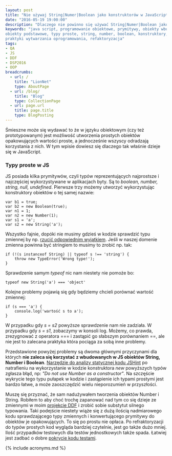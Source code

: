 ```yaml
---
layout: post
title: "Nie używaj String|Numer|Boolean jako konstruktorów w JavaScript!"
date: "2016-05-19 19:00:00"
description: "Dlaczego nie powinno się używać String|Numer|Boolean jako konstruktorów w JavaScript?"
keywords: "java script, programowanie obiektowe, prymitywy, obiekty wbudowane,
obiekty podstawowe, typy proste, string, number, boolean, konstruktory, dobre 
praktyki wytwarzania oprogramowania, refaktoryzacja"
tags:
- QA
- JS
- DDF
- DSP2016
- OOP
breadcrumbs:
  - url: /
    title: "LionNet"
    type: AboutPage
  - url: /blog/
    title: "Blog"
    type: CollectionPage
  - url: page.url
    title: page.title
    type: BlogPosting
---
```


Śmieszne może się wydawać to że w języku obiektowym (czy też prototypowanym) jest 
możliwość utworzenia prostych obiektów opakowujących wartości proste, a 
jednocześnie wszyscy odradzają korzystania z nich. W tym wpisie dowiesz się dlaczego
tak właśnie dzieje się w JavaScript.

### Typy proste w JS

JS posiada kilka prymitywów, czyli typów reprezentujących najprostsze i najczęściej
wykorzystywane w aplikacjach byty. Są to *boolean, number, string, null, undefined*.
Pierwsze trzy możemy utworzyć wykorzystując konstruktory obiektów o tej samej nazwie:

    var b1 = true;
    var b2 = new Boolean(true);
    var n1 = 1;
    var n2 = new Number(1);
    var s1 = 'a';
    var s2 = new String('a');

Wszystko fajnie, dopóki nie musimy gdzieś w kodzie sprawdzić typu zmiennej by np.
[rzucić odpowiednim wyjątkiem][1]. Jeśli w naszej domenie zmienna powinna być 
stringiem to musimy to zrobić np. tak:

    if (!(s instanceof String) || typeof s !== 'string') {
        throw new TypeError('Wrong type!');
    }

Sprawdzenie samym *typeof* nic nam niestety nie pomoże bo:

    typeof new String('a') === 'object'

Kolejne problemy pojawią się gdy będziemy chcieli porównać wartość zmiennej:

    if (s === 'a') {
        console.log('wartość s to a');
    }

W przypadku gdy *s = s2* powyższe sprawdzenie nam nie zadziała. W przypadku gdy 
*s = s1*, zobaczymy w konsoli log. Możemy, co prawda, zrezygnować z operatora ===
i zastąpić go słabszym porównaniem ==, ale nie jest to zalecana praktyka która 
pociąga za sobą inne problemy.

Przedstawione powyżej problemy są dwoma głównymi przyczynami dla których **nie zaleca
się korzystać z wbudowanych w JS obiektów String, Number i Boolean**. [Narzędzie
do analizy statycznej kodu JSHint][2] po natrafieniu na wykorzystanie w kodzie 
konstruktora *new* powyższych typów zgłasza błąd, np: *"Do not use Number as a 
constructor"*. Na szczęście wykrycie tego typu pułapek w kodzie i zastąpienie
ich typami prostymi jest bardzo łatwe, a może zaoszczędzić wielu nieporozumień
w przyszłości. 

Muszę się przyznać, że sam nadużywałem tworzenia obiektów Number i String. Robiłem 
to aby choć trochę zapanować nad tym co się dzieje ze zmiennymi w moim [projekcie
DDF][3] i zrobić sobie substytut silnego typowania. Taki podejście niestety wiąże 
się z dużą ilością nadmiarowego kodu sprawdzającego typy zmiennych i konwertującego
prymitywy do obiektów je opakowujących. To się po prostu nie opłaca. Po 
refraktoryzacji do typów prostych kod wygląda bardziej czytelnie, jest go także
dużo mniej. Ilość przypadków testowych dla testów jednostkowych także spada.
Łatwiej jest zadbać o dobre [pokrycie kodu testami][4].

[1]: {{site.url}}/2016/04/05/typy-wyjatkow-w-javascript.html
[2]: {{site.url}}/2016/05/16/jshint-jakosc-kodu-js-pod-kontrola.html
[3]: https://github.com/maciejlew/drug-dose-framework
[4]: {{site.url}}/2016/05/18/code-coverage-w-karma.html

{% include acronyms.md %}